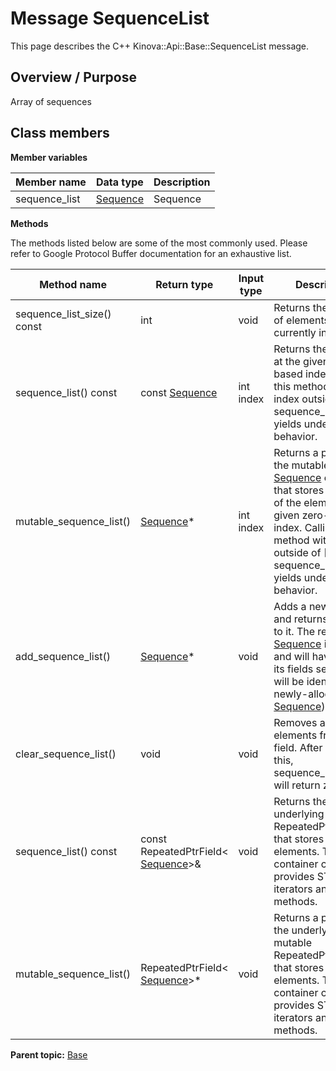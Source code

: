 # Message SequenceList

This page describes the C++ Kinova::Api::Base::SequenceList message.

## Overview / Purpose

Array of sequences

## Class members

 **Member variables** 

|Member name|Data type|Description|
|-----------|---------|-----------|
|sequence\_list| [Sequence](msg_Base_Sequence.md#)|Sequence|

 **Methods** 

The methods listed below are some of the most commonly used. Please refer to Google Protocol Buffer documentation for an exhaustive list.

|Method name|Return type|Input type|Description|
|-----------|-----------|----------|-----------|
|sequence\_list\_size\(\) const|int|void|Returns the number of elements currently in the field.|
|sequence\_list\(\) const|const [Sequence](msg_Base_Sequence.md#)|int index|Returns the element at the given zero-based index. Calling this method with index outside of \[0, sequence\_list\_size\(\)\) yields undefined behavior.|
|mutable\_sequence\_list\(\)| [Sequence](msg_Base_Sequence.md#)\*|int index|Returns a pointer to the mutable [Sequence](msg_Base_Sequence.md#) object that stores the value of the element at the given zero-based index. Calling this method with index outside of \[0, sequence\_list\_size\(\)\) yields undefined behavior.|
|add\_sequence\_list\(\)| [Sequence](msg_Base_Sequence.md#)\*|void|Adds a new element and returns a pointer to it. The returned [Sequence](msg_Base_Sequence.md#) is mutable and will have none of its fields set \(i.e. it will be identical to a newly-allocated [Sequence](msg_Base_Sequence.md#)\).|
|clear\_sequence\_list\(\)|void|void|Removes all elements from the field. After calling this, sequence\_list\_size\(\) will return zero.|
|sequence\_list\(\) const|const RepeatedPtrField< [Sequence](msg_Base_Sequence.md#)\>&|void|Returns the underlying RepeatedPtrField that stores the field's elements. This container class provides STL-like iterators and other methods.|
|mutable\_sequence\_list\(\)|RepeatedPtrField< [Sequence](msg_Base_Sequence.md#)\>\*|void|Returns a pointer to the underlying mutable RepeatedPtrField that stores the field's elements. This container class provides STL-like iterators and other methods.|

**Parent topic:** [Base](../references/summary_Base.md)

